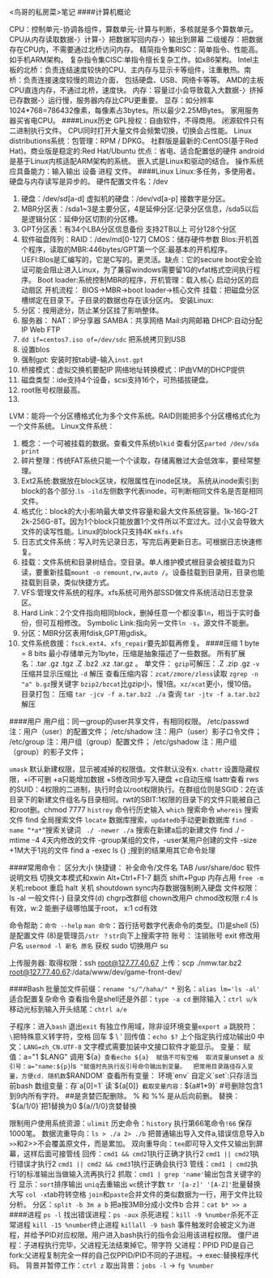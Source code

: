 <鸟哥的私房菜>笔记
####计算机概论

CPU：控制单元-协调各组件，算数单元-计算与判断，多核就是多个算数单元。
CPU从内存读取数据-〉计算-〉把数据写回内存-〉输出到屏幕
二级缓存：把数据存在CPU内，不需要通过北桥访问内存。
精简指令集RISC：简单指令、性能高。如手机ARM架构。
复杂指令集CISC:单指令擅长复杂工作。如x86架构。
Intel主板的北桥：负责连结速度较快的CPU、主内存与显示卡等组件，注重散热。南桥：负责连接速度较慢的周边介面， 包括硬盘、USB、网络卡等等。
AMD的主板CPU直连内存，不通过北桥，速度快。
内存：容量过小会导致载入大数据-〉挤掉已存数据-〉运行慢，服务器内存比CPU更重要。
显存：如分辨率1024*768=786432像素，每像素占3bytes。所以最少2.25MBytes。
家用服务器买省电CPU。
####Linux历史
GPL授权：自由软件，不得商用。
闭源软件只有二进制执行文件。
CPU同时打开大量文件会频繁切换，切换会占性能。
Linux distributions系统：包管理：RPM / DPKG。 社群版是最新的:CentOS(基于Red Hat)。商业版是稳定的:Red Hat/Ubuntu 
优点：省电、适合配置低的硬件
android是基于Linux内核适配ARM架构的系统。
嵌入式是Linux和驱动的结合。
操作系统应具备能力：输入输出 设备 进程 文件。
####Linux
Linux:多任务，多使用者。硬盘与内存读写是异步的。
硬件配置文件名：/dev
  1. 硬盘：/dev/sd[a-d] 虚拟机的硬盘：/dev/vd[a-p] 接数字是分区。
  2. MBR分区表：/sda1~3是主要分区，4是延伸分区:记录分区信息，/sda5以后是逻辑分区：延伸分区切割的分区槽。
  3. GPT分区表：有34个LBA分区信息备份 支持2TB以上 可分128个分区
  4. 软件磁盘阵列：RAID：/dev/md[0-127]
CMOS：储存硬件参数
Blos:开机首个程序，读取的MBR:446bytes/GPT第一个区:最基本的开机程序。
UEFI:Blos是汇编写的，它是C写的。更灵活。缺点：它的secure boot安全验证可能会阻止进入Linux，为了兼容windows需要留1G的vfat格式空间执行程序。
Boot loader:系统控制MBR的程序，开机管理：载入核心 启动分区的启动扇区 
开机流程： BIOS->MBR->boot loader->核心文件
挂载：把磁盘分区槽绑定在目录下。子目录的数据也存在该分区内。
安装Linux:
  1. 分区：按用途分，防止某分区挂了影响整体。
  2. 服务器： NAT：IP分享器 SAMBA：共享网络 Mail:内网邮箱 DHCP:自动分配IP Web FTP
  3. `dd if=centos7.iso of=/dev/sdc` 把系统拷贝到USB
  4. 设置blos
  5. 强制gpt: 安装时按tab键–输入`inst.gpt`
  6. 桥接模式：虚拟交换机要配IP 网络地址转换模式：IP由VM的DHCP提供
  7. 磁盘类型：ide支持4个设备，scsi支持16个，可热插拔硬盘。
  8. root账号权限最高。
  9. 
LVM：能将一个分区槽格式化为多个文件系统。RAID则能把多个分区槽格式化为一个文件系统。
Linux文件系统：
  1. 概念：一个可被挂载的数据。查看文件系统`blkid` 查看分区`parted /dev/sda print`
  2. 碎片整理：传统FAT系统只能一个个读取，存储离散过大会低效率，要经常整理。
  3. Ext2系统:数据放在block区块，权限属性在inode区块。 系统从inode索引到block的各个部分.`ls -ild`左侧数字代表inode，可判断相同文件名是否是相同文件。
  4. 格式化：block的大小影响最大单文件容量和最大文件系统容量。1k-16G-2T 2k-256G-8T。因为1个block只能放置1个文件所以不宜过大。过小又会导致大文件的读写性能。Linux的block只支持4K `mkfs.xfs`
  5. 日志式文件系统：写入时先记录日志，写完后再更新日志。可根据日志快速修复。
  6. 挂载：文件系统和目录树结合。空目录。单人维护模式根目录会被挂载为只读，要重新挂载`mount -o remount,rw,auto /`。设备挂载到目录用，目录也能挂载到目录，类似快捷方式。
  7. VFS:管理文件系统的程序。xfs系统可用外部SSD做文件系统活动日志登录区。
  8. Hard Link：2个文件指向相同block，删掉任意一个都没事`ln`，相当于实时备份，但可互相修改。 Symbolic Link:指向另一文件`ln -s`，源文件不能删。
  9. 分区：MBR分区表用fdisk,GPT用gdisk。
  10. 文件系统救援：`fsck.ext4`、`xfs_repair`要先卸载再修复。
####压缩
1 byte = 8 bits
最小存储单元为1byte，压缩是抽象描述了一些数据。
所有扩展名：.tar .gz .tgz .Z .bz2 .xz .tar.gz 。 
单文件：
 `gzip`可解压：.Z .zip .gz `-v` 压缩并显示压缩比 `-d` 解压 
 查看压缩内容：`zcat/zmore/zless`读取 `zgrep -n "a" b.gz`搜关键字
 `bzip2/bzcat`比gzip小，慢1倍。`xz/xcat`更小，慢10倍。
目录打包：
  压缩 `tar -jcv -f a.tar.bz2 ./a`
  查询 `tar -jtv -f a.tar.bz2`
  解压




####用户
用户组：同一group的user共享文件，有相同权限。
/etc/passwd 注：用户（user）的配置文件；
/etc/shadow 注：用户（user）影子口令文件；
/etc/group 注：用户组（group）配置文件；
/etc/gshadow 注：用户组（group）的影子文件；

`umask` 默认新建权限，显示被减掉的权限值。文件默认没有x.
`chattr` 设置隐藏权限，+i不可删 +a只能增加数据 +S修改同步写入硬盘 +c自动压缩 lsattr查看
rws的SUID：4权限的二进制，执行时会以root权限执行。在群组位则是SGID：2在该目录下的新建文件组名与目录相同。rwt的SBIT:1权限的目录下的文件只能被自己和root删。chmod 7777
`histroy` 命令行历史输入
`which` 搜索命令
`whereis` 搜索文件 find 全局搜索文件 `locate` 数据库搜索，`updatedb`手动更新数据库
`find -name “*a*”`搜索关键词 ` ./ -newer ./a` 搜索在新建a后的新建文件 find ./ -mtime -4 4天内修改的文件 -group某组的文件，-user某用户创建的文件  -size +1M大于1兆的文件 find a -exec ls {} \;搜到的结果用其它命令处理

####常用命令：
区分大小
快捷键：
  补全命令/文件名 TAB 
  /usr/share/doc 软件说明文档
  切换文本模式和xwin  Alt+Ctrl+F1-7 
  翻页 shift+Pgup
  内存占用 `free -m`
关机:reboot 重启 halt 关机 shoutdown sync内存数据强制刷入硬盘 
文件权限：
  ls -al 一般文件(-) 目录文件(d)
  chgrp改群组 chown改用户 chmod改权限
  r:4 ls有效，w:2 能删子级哪怕属于root， x:1 cd有效
   
 
命令帮助：`命令 --help` `man 命令`：首行括号数字代表命令的类型。(1)是shell (5)是配置文件 (8)是管理员`/str ？str`向下上搜索字符
账号：
  注销账号 exit 
  修改用户名 `usermod -l 新名 原名`
  获权 sudo
  切换用户 su 


上传服务器:
  取得权限：ssh root@127.77.40.67
  上传：scp ./nmw.tar.bz2 root@127.77.40.67:/data/www/dev/game-front-dev/

####Bash
批量加文件前缀：`rename "s/^/haha/" *`
别名：`alias lm='ls -al'` 适合配置复杂命令
查看指令是shell还是外部：`type -a cd`
删除输入：`ctrl u/k`
移动光标到输入开头结尾：`chtrl a/e`

子程序：进入`bash` 退出`exit` 有独立作用域，除非设环境变量`export a`
跳脱符：`\`把特殊意义转字符，空格 回车 $ \ '
回传值：`echo $?` 上个指定执行成功输出0
中文：`LANG=zh_CN.UTF-8` 文字模式需要加装中文接口软件才能显示。
变量：
  赋值：a="1 $LANG" 调用`${a}` 查看echo ${a}  赋值不可有空格 
  取消变量`unset a` 
  反引号：a="name:${p} `ls` "赋值时先执行反引号命令输出到变量。 
  把常用目录路径存入变量，方便cd. 随机数`$RANDOM`
  查看所有变量： 环境`env` 自定义`set`:只存活当前bash
  数组变量：存`a[0]=1` 读`${a[0]}`
  截取变量内容：`${a#1*9}` #号删除包含1到9内所有字符。 ##是贪婪匹配删除。 % 和 %% 是从后向前删。 替换：`${a/1/0}`把1替换为0 ${a//1/0}贪婪替换
  
限制用户使用系统资源：`ulimit`
历史命令：`history` 执行第66笔命令`!66` 保存1000笔。
数据流重导向：`ls > ./a 2> ./b` 把普通输出导入文件a,错误信息导入b `>>`和2>>不会覆盖原文件，而是累加。
双向重导向：`tee`即可导入文件又输出到屏幕，这样后面可接管线
回传：`cmd1 && cmd2`1执行正确才执行2 `cmd1 || cmd2`1执行错误才执行2 `cmd1 || cmd2 && cmd3`1执行正确会执行3 
管线：`cmd1 | cmd2`执行1的标准输出当做输入流再执行2
抓取：`cmd1 | grep 'name'`输出包含关键字的行
显示：`sort`排序输出 `uniq`去重输出 `wc`统计字数 `tr '[a-z]' '[A-Z]'`批量替换大写 `col -x`tab符转空格 `join`和`paste`合并文件的类似数据为一行，用于文件比较分析。
分区：`split -b 3m a b` 把a按3MB分成小文件b 合并：`cat b* >> a`
####进程
`ps -l`
找出错误进程：`ps -aux`
杀死进程：`kill -9 %number`杀死不正常进程 `kill -15 %number`终止进程 `killall -9 bash`
事件触发时会被定义为进程，并给予PID对应权限。用户进入bash执行的指令会沿用该进程权限。
僵尸进程：子进程执行完毕，父进程无法结束掉它。带<defunct>字符
父进程：PPID PID是自己
fork:父进程复制完全一样的自己仅PPID/PID不同的子进程。-> exec:替换程序代码。
背景并暂停工作：`ctrl z` 取出背景：`jobs -l` -> `fg %number`